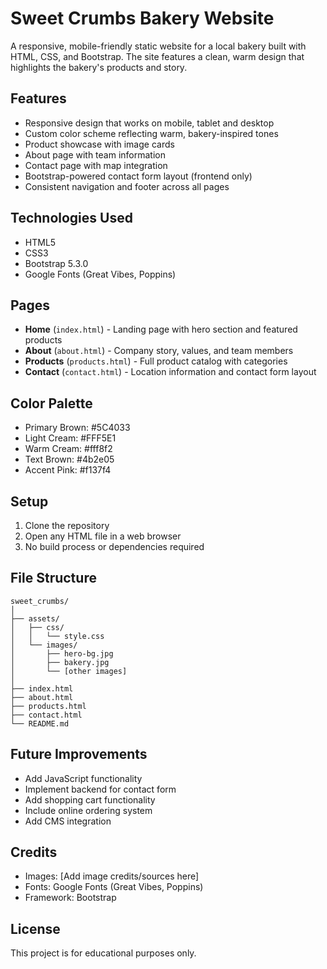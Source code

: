 # Sweet Crumbs Bakery Website

A responsive, mobile-friendly static website for a local bakery built with HTML, CSS, and Bootstrap. The site features a clean, warm design that highlights the bakery's products and story.

## Features

- Responsive design that works on mobile, tablet and desktop
- Custom color scheme reflecting warm, bakery-inspired tones
- Product showcase with image cards
- About page with team information
- Contact page with map integration
- Bootstrap-powered contact form layout (frontend only)
- Consistent navigation and footer across all pages

## Technologies Used

- HTML5
- CSS3
- Bootstrap 5.3.0
- Google Fonts (Great Vibes, Poppins)

## Pages

- **Home** (`index.html`) - Landing page with hero section and featured products
- **About** (`about.html`) - Company story, values, and team members
- **Products** (`products.html`) - Full product catalog with categories
- **Contact** (`contact.html`) - Location information and contact form layout

## Color Palette

- Primary Brown: #5C4033
- Light Cream: #FFF5E1
- Warm Cream: #fff8f2
- Text Brown: #4b2e05
- Accent Pink: #f137f4

## Setup

1. Clone the repository
2. Open any HTML file in a web browser
3. No build process or dependencies required

## File Structure

```
sweet_crumbs/
│
├── assets/
│   ├── css/
│   │   └── style.css
│   └── images/
│       ├── hero-bg.jpg
│       ├── bakery.jpg
│       └── [other images]
│
├── index.html
├── about.html
├── products.html
├── contact.html
└── README.md
```

## Future Improvements

- Add JavaScript functionality
- Implement backend for contact form
- Add shopping cart functionality
- Include online ordering system
- Add CMS integration

## Credits

- Images: [Add image credits/sources here]
- Fonts: Google Fonts (Great Vibes, Poppins)
- Framework: Bootstrap

## License

This project is for educational purposes only.